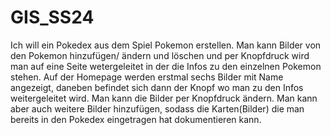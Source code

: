 # GIS_SS24
Ich will ein Pokedex aus dem Spiel Pokemon erstellen. Man kann Bilder von den Pokemon hinzufügen/ ändern und löschen und per Knopfdruck wird man auf eine Seite wetergeleitet in der die Infos zu den einzelnen Pokemon stehen. Auf der Homepage werden  erstmal sechs Bilder mit Name angezeigt, daneben befindet sich dann der Knopf wo man zu den Infos weitergeleitet wird. Man kann die Bilder per Knopfdruck ändern. Man kann aber auch weitere Bilder hinzufügen, sodass die Karten(Bilder) die man bereits in den Pokedex eingetragen hat dokumentieren kann. 
